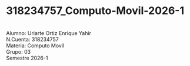 # 318234757_Computo-Movil-2026-1
<br> Alumno: Uriarte Ortiz Enrique Yahir
<br> N.Cuenta: 318234757
<br> Materia: Computo Movil
<br> Grupo: 03
<br> Semestre 2026-1
